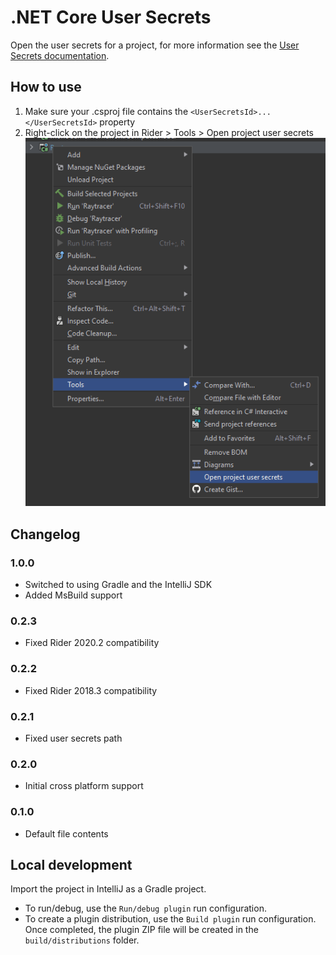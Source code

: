 # .NET Core User Secrets
Open the user secrets for a project, for more information see the [User Secrets documentation](https://docs.microsoft.com/en-us/aspnet/core/security/app-secrets).

## How to use

1. Make sure your .csproj file contains the `<UserSecretsId>...</UserSecretsId>` property
2. Right-click on the project in Rider > Tools > Open project user secrets
![Usage Example](usage.png)

## Changelog

### 1.0.0
 - Switched to using Gradle and the IntelliJ SDK
 - Added MsBuild support

### 0.2.3
 - Fixed Rider 2020.2 compatibility

### 0.2.2
 - Fixed Rider 2018.3 compatibility

### 0.2.1
 - Fixed user secrets path

### 0.2.0
 - Initial cross platform support
 
### 0.1.0
 - Default file contents

## Local development

Import the project in IntelliJ as a Gradle project.

* To run/debug, use the `Run/debug plugin` run configuration.
* To create a plugin distribution, use the `Build plugin` run configuration. Once completed, the plugin ZIP file will be created in the `build/distributions` folder.

